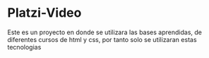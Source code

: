 # Platzi-Video
Este es un proyecto en donde se utilizara las bases aprendidas, de diferentes cursos de html y css, por tanto solo se utilizaran estas tecnologias
